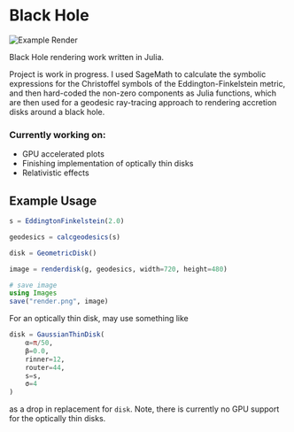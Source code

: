 # Black Hole

![Example Render](examples/thindisk.png)


Black Hole rendering work written in Julia.

Project is work in progress. I used SageMath to calculate the symbolic expressions for the Christoffel symbols of the Eddington-Finkelstein metric, and then hard-coded the non-zero components as Julia functions, which are then used for a geodesic ray-tracing approach to rendering accretion disks around a black hole.

### Currently working on:
- GPU accelerated plots
- Finishing implementation of optically thin disks
- Relativistic effects

## Example Usage
```julia
s = EddingtonFinkelstein(2.0)

geodesics = calcgeodesics(s)

disk = GeometricDisk()

image = renderdisk(g, geodesics, width=720, height=480)

# save image
using Images
save("render.png", image)
```

For an optically thin disk, may use something like
```julia
disk = GaussianThinDisk(
    α=π/50, 
    β=0.0, 
    rinner=12,
    router=44,
    s=s,
    σ=4
)
```
as a drop in replacement for `disk`. Note, there is currently no GPU support for the optically thin disks.